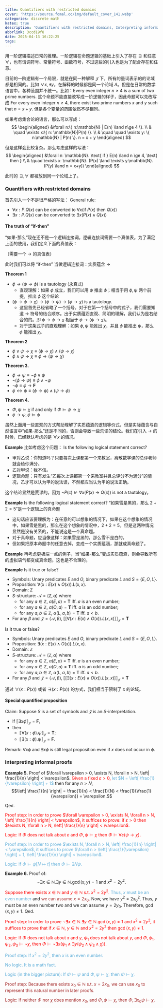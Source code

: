 ```yaml
---
title: Quantifiers with restricted domains
cover: 'https://source.fomal.cc/img/default_cover_141.webp'
categories: discrete math
katex: true
description: 'Quantifiers with restricted domains, Interpreting informal proofs'
abbrlink: 3ccd19f8
date: 2025-04-13 16:22:25
tags:
---
```


用一阶逻辑描述日常的推理。一阶逻辑在命题逻辑的基础上引入了存在 $\exists$ 和任意 $\forall$，也有谓词符号、常量符号、函数符号，不过这些的引入也是为了配合存在和任意。

目前的一阶逻辑有一个局限，就是在同一种解释 $\mathcal{J}$ 下，所有的量词表示的的论域都是相同的。比如 $\forall x, \exists y$，在解释的时候都是同一个论域 $A$。但是在日常的数学语言中，各种范围并不统一。比如：Every even integer $n\ge 4$ is a sum of two prime numbers. 这个命题不能直接改写成一阶逻辑的样子，因此命题可以先改写成 For every even integer $n \ge  4$, there exist two prime numbers $x$ and $y$ such that $n = x + y$. 但是各个变量的范围依然不尽相同。

如果考虑集合论的语言，那么可以写成：
$$
\begin{aligned}
&\forall n:\{ n:\mathbb{N} | E(n) \land n\ge 4 \}. \\
& \quad \exists x:\{ n: \mathbb{N}|P(n) \}. \\
& \quad \quad  \exists y: \{ n:\mathbb{N} | P(n) \}. n = x + y
\end{aligned}
$$

但是这样会比较复杂。那么考虑这样的写法：
$$
\begin{aligned}
&\forall n: \mathbb{N}. \text{ if } E(n) \land n \ge 4, \text{ then } \\
& \quad \exists x: \mathbb{N}. (P(x) \land \exists y:\mathbb{N}. (P(y) \land n = x+y))
\end{aligned}
$$

此时的 $\exists ,\forall$ 都被放到同一个论域上了。

### Quantifiers with restricted domains
首先引入一个不是很严格的写法：
General rule:
* $\forall x : P. Q(x)$ can be converted to $\forall x (\text{if } P(x) \text{ then } Q(x))$
* $\exists x : P. Q(x)$ can be converted to $\exists x (P(x) \land  Q(x))$

#### The truth of “if-then”
“如果-那么”现在还不是一个逻辑连接词。逻辑连接词需要一个真值表。为了满足上面的使用，我们定义下面的真值表：

（需要一个 $\to$ 的真值表）

此时我们可以将 “if-then” 当做逻辑连接词：实质蕴含 $\to$

**Theorem 1**
* $\phi \to (\psi \to \phi)$ is a tautology (永真式)
  * 直观理解：如果 $\phi$ 成立，我们可以用 $\psi$ 推出 $\phi$；相当于用 $\phi, \psi$ 两个前提，推出 $\phi$ 这个结论
* $(\phi \to \psi \to \chi) \to (\phi \to \psi) \to (\phi \to \chi)$ is a tautology.
  * 这里首先已经省略了一个括号。对于在第一个括号中的式子，我们需要知道 $\to$ 符号的结合顺序。出于实质蕴涵直观、简明的理解，我们认为是右结合的的。即 $\phi \to \psi \to \chi$ 相当于 $\phi \to (\psi \to \chi)$。
  * 对于这条式子的直观理解：如果 $\phi, \psi$ 能推出 $\chi$，并且 $\phi$ 能推出 $\psi$，那么 $\phi$ 能推出 $\chi$。

**Theorem 2**
* $\phi \lor \psi \to \chi \equiv (\phi \to \chi) \land (\psi \to \chi)$
* $\phi \land \psi\to \chi \equiv \phi \to (\psi \to \chi)$

**Theorem 3.**
* $\phi \to \psi \equiv \lnot \phi \lor \psi$
* $\lnot (\phi \to \psi) \equiv \phi \land \lnot \psi$
* $\lnot \phi \equiv \phi \to \mathbf{F}$
* $\phi \leftrightarrow \psi \equiv (\phi \to \psi) \land (\psi \to \phi)$

**Theorem 4.**
* $\Phi, \psi \models \chi$ if and only if $\Phi \models \psi \to \chi$
* $\phi \to \psi, \phi \models \psi$

虽然上面用一些直观的方式帮助理解了实质蕴涵的逻辑等价式，但是实际蕴含与自然语言中“如果-那么”还是不同的，否则会导致一些荒谬的结论。我们在引入 $\to$ 的时候，已经默认考虑的是 $\forall x$ 的情况。

**Example**
比如考虑这个问题：
Is the following logical statement correct?
* 甲对乙说：你知道吗？只要每次上课都第一个来教室，离散数学课的总评老师就会给你满分。
* 乙对甲说：我不信。
* 逻辑命题：只有发生“乙每次上课都第一个来教室并且总评分不为满分”的情况，乙才可以认为甲的说法误，不然都应当认为甲的说法正确。

这个结论显然是荒谬的。因为 $\lnot P(c) \not \models \forall x(P(x) \to Q(x))$ is not a tautology。 

**Example**
Is the following logical statement correct?
“如果雪是黑的，那么 $2+2=5$”是一个逻辑上的真命题

* 这句话应该要理解为：在任意的可以想象的情况下，如果在这个想象的情况中，如果雪是黑的，那么在这个想象的情况中，$2+2=5$。但是这两种情况显然是没有关系的，不能说这是一个真命题。
* 对于真命题，应当像这样：如果雪是黑的，那么雪不是白的。
* 但如果把原本命题中的任意去掉，变成一个实质蕴涵，那就成真命题了。

**Example**
再考虑更极端一点的例子，当“如果-那么”变成实质蕴涵，则会导致所有的虚拟语气都变成真命题。这也是不合理的。

**Example**
Is it true or false?

- Symbols: Unary predicates $E$ and $O$, binary predicate $L$ and $S = \{E, O, L\}$.
- Proposition: $\forall(x: E(x) \land O(x)). L(x, x)$.
- Domain: $\mathbb{Z}$
- $S$-structure: $\mathcal{A} = (\mathbb{Z}, \alpha)$ where
  - for any $a \in \mathbb{Z}$, $\alpha(E, a) = \mathbf{T}$ iff. $a$ is an even number;
  - for any $a \in \mathbb{Z}$, $\alpha(O, a) = \mathbf{T}$ iff. $a$ is an odd number;
  - for any $a, b \in \mathbb{Z}$, $\alpha(L, a, b) = \mathbf{T}$ iff. $a < b$.
- For any $\beta$ and $\mathcal{J} = (\mathcal{A}, \beta)$, $[\![\forall(x: E(x) \land O(x)). L(x, x)]\!]_{\mathcal{J}} = \mathbf{T}$

Is it true or false?

- Symbols: Unary predicates $E$ and $O$, binary predicate $L$ and $S = \{E, O, L\}$.
- Proposition: $\exists (x: E(x) \land O(x)). L(x, x)$.
- Domain: $\mathbb{Z}$
- $S$-structure: $\mathcal{A} = (\mathbb{Z}, \alpha)$ where
  - for any $a \in \mathbb{Z}$, $\alpha(E, a) = \mathbf{T}$ iff. $a$ is an even number;
  - for any $a \in \mathbb{Z}$, $\alpha(O, a) = \mathbf{T}$ iff. $a$ is an odd number;
  - for any $a, b \in \mathbb{Z}$, $\alpha(L, a, b) = \mathbf{T}$ iff. $a < b$.
- For any $\beta$ and $\mathcal{J} = (\mathcal{A}, \beta)$, $[\![\exists (x: E(x) \land O(x)). L(x, x)]\!]_{\mathcal{J}} = \mathbf{T}$

通过 $\forall (x: P(x))$ 或者 $\exists (x:P(x))$ 的方式，我们相当于限制了 $x$ 的论域。

#### Special quantified proposition
Claim: Suppose $S$ is a set of symbols and $\mathcal{J}$ is an $S$-interpretation.
- If $\llbracket \exists x \phi \rrbracket_{\mathcal{J}} = \mathbf{F}$,
- then
  - $\llbracket \forall (x: \phi). \psi \rrbracket_{\mathcal{J}} = \mathbf{T}$;
  - $\llbracket \exists (x: \phi). \psi \rrbracket_{\mathcal{J}} = \mathbf{F}$.

Remark: $\forall x \phi$ and $\exists x \phi$ is still legal proposition even if $x$ does not occur in $\phi$.


### Interpreting informal proofs
**Example 5.**
Proof of $\forall \varepsilon > 0, \exists N, \forall n > N, \left| \frac{1}{n} \right| < \varepsilon$. 
<font color="red"> Given a fixed $\varepsilon > 0$,</font> <font color="#61afd9"> let $N = \left[ \frac{1}{\varepsilon} \right] + 1$ </font> then for any $n > N$, $$\left| \frac{1}{n} \right| = \frac{1}{n} < \frac{1}{N} < \frac{1}{\frac{1}{\varepsilon}} = \varepsilon.$$

Qed.
<font color="red">

Proof step: In order to prove $\forall \varepsilon > 0, \exists N, \forall n > N, \left| \frac{1}{n} \right| < \varepsilon$, it suffices to prove: if $\varepsilon > 0$ then $\exists N, \forall n > N, \left| \frac{1}{n} \right| < \varepsilon$.

Logic: If $\Phi$ does not talk about $\varepsilon$ and $\Phi, \psi \vdash \chi$ then $\Phi \vdash \forall \varepsilon (\psi \rightarrow \chi)$.
</font>

<font color = "#61afd9">

Proof step: In order to prove $\exists N, \forall n > N, \left| \frac{1}{n} \right| < \varepsilon$, it suffices to prove $\forall n > \left[ \frac{1}{\varepsilon} \right] + 1, \left| \frac{1}{n} \right| < \varepsilon$.

Logic: If $\Phi \vdash \psi [N \mapsto t]$ then $\Phi \vdash \exists N \psi$.
</font>

**Example 6.**
Proof of:
$$
\neg \exists x \in \mathbb{N}. \exists y \in \mathbb{N}. \gcd(x, y) = 1 \text{ and } x^2 = 2y^2.
$$

<font color = "red">Suppose there exists $x \in \mathbb{N}$ and $y \in \mathbb{N}$ s.t. $x^2 = 2y^2$. </font>
<font color = "#61afd9"> Thus, $x$ must be an even number </font> and <font color="brown"> we can assume $x = 2x_0$.</font>
Now, we have $y^2 = 2x_0^2$.
Thus, $y$ must be an even number two and we can assume $y = 2y_0$.
Therefore, $\gcd(x, y) \neq 1$.
Qed.

<font color = "red">

Proof step: In order to prove $\neg \exists x \in \mathbb{N}. \exists y \in \mathbb{N}. \gcd(x, y) = 1$ and $x^2 = 2y^2$, it suffices to prove that if $x \in \mathbb{N}$, $y \in \mathbb{N}$ and $x^2 = 2y^2$ then $\gcd(x, y) \neq 1$.

Logic: If $\Phi$ does not talk about $x$ and $y$, $\psi_1$ does not talk about $y$, and $\Phi, \psi_1, \psi_2, \psi_3 \vdash \neg \chi$, then $\Phi \vdash \neg \exists x (\psi_1 \land \exists y (\psi_2 \land \psi_3 \land \chi))$.
</font>

<font color = "#61afd9">

Proof step: If $x^2 = 2y^2$, then $x$ is an even number.

No logic. It is a math fact.

Logic (in the bigger picture): If $\Phi \vdash \psi$ and $\Phi, \psi \vdash \chi$, then $\Phi \vdash \chi$.
</font>

<font color="brown">

Proof step: Because there exists $x_0 \in \mathbb{N}$ s.t. $x = 2x_0$, we can use $x_0$ to represent this natural number in later proofs.

Logic: If neither $\Phi$ nor $\chi$ does mention $x_0$, and $\Phi, \psi \vdash \chi$, then $\Phi, \exists x_0 \psi \vdash \chi$.
</font>